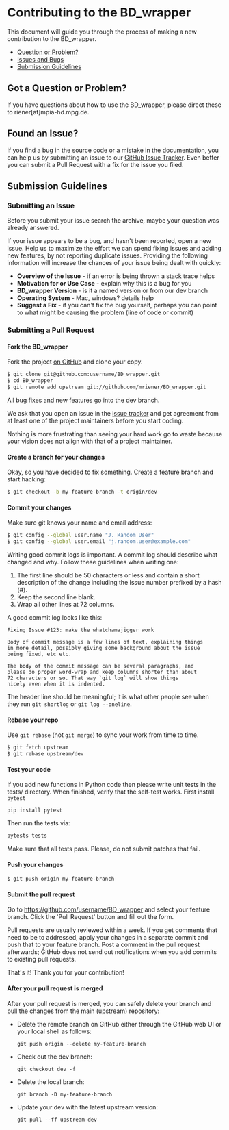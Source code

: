 # Contributing to the BD_wrapper

This document will guide you through the process of making a new contribution to the BD_wrapper.

 - [Question or Problem?](#question)
 - [Issues and Bugs](#issue)
 - [Submission Guidelines](#submit)

## <a name="question"></a> Got a Question or Problem?

If you have questions about how to use the BD_wrapper, please direct these to riener[at]mpia-hd.mpg.de.

## <a name="issue"></a> Found an Issue?
If you find a bug in the source code or a mistake in the documentation, you can help us by submitting an issue to our [GitHub Issue Tracker][issue tracker]. Even better you can submit a Pull Request with a fix for the issue you filed.

## <a name="submit"></a> Submission Guidelines

### Submitting an Issue
Before you submit your issue search the archive, maybe your question was already answered.

If your issue appears to be a bug, and hasn't been reported, open a new issue. Help us to maximize the effort we can spend fixing issues and adding new features, by not reporting duplicate issues.  Providing the following information will increase the chances of your issue being dealt with quickly:

* **Overview of the Issue** - if an error is being thrown a stack trace helps
* **Motivation for or Use Case** - explain why this is a bug for you
* **BD_wrapper Version** - is it a named version or from our dev branch
* **Operating System** - Mac, windows? details help
* **Suggest a Fix** - if you can't fix the bug yourself, perhaps you can point to what might be causing the problem (line of code or commit)

### Submitting a Pull Request

#### Fork the BD_wrapper

Fork the project [on GitHub](https://github.com/mriener/BD_wrapper/fork) and clone
your copy.

```sh
$ git clone git@github.com:username/BD_wrapper.git
$ cd BD_wrapper
$ git remote add upstream git://github.com/mriener/BD_wrapper.git
```

All bug fixes and new features go into the dev branch.

We ask that you open an issue in the [issue tracker][] and get agreement from at least one of the project maintainers before you start coding.

Nothing is more frustrating than seeing your hard work go to waste because your vision does not align with that of a project maintainer.


#### Create a branch for your changes

Okay, so you have decided to fix something. Create a feature branch and start hacking:

```sh
$ git checkout -b my-feature-branch -t origin/dev
```

#### Commit your changes

Make sure git knows your name and email address:

```sh
$ git config --global user.name "J. Random User"
$ git config --global user.email "j.random.user@example.com"
```

Writing good commit logs is important. A commit log should describe what changed and why. Follow these guidelines when writing one:

1. The first line should be 50 characters or less and contain a short
   description of the change including the Issue number prefixed by a hash (#).
2. Keep the second line blank.
3. Wrap all other lines at 72 columns.

A good commit log looks like this:

```
Fixing Issue #123: make the whatchamajigger work

Body of commit message is a few lines of text, explaining things
in more detail, possibly giving some background about the issue
being fixed, etc etc.

The body of the commit message can be several paragraphs, and
please do proper word-wrap and keep columns shorter than about
72 characters or so. That way `git log` will show things
nicely even when it is indented.
```

The header line should be meaningful; it is what other people see when they run `git shortlog` or `git log --oneline`.

#### Rebase your repo

Use `git rebase` (not `git merge`) to sync your work from time to time.

```sh
$ git fetch upstream
$ git rebase upstream/dev
```

#### Test your code

If you add new functions in Python code then please write unit tests in the tests/ directory. When finished, verify that the self-test works. First install `pytest`

```shell
pip install pytest
```

Then run the tests via:

```python
pytests tests
```

Make sure that all tests pass. Please, do not submit patches that fail.

#### Push your changes

```sh
$ git push origin my-feature-branch
```

#### Submit the pull request

Go to https://github.com/username/BD_wrapper and select your feature branch. Click the 'Pull Request' button and fill out the form.

Pull requests are usually reviewed within a week. If you get comments that need to be to addressed, apply your changes in a separate commit and push that to your feature branch. Post a comment in the pull request afterwards; GitHub does not send out notifications when you add commits to existing pull requests.

That's it! Thank you for your contribution!


#### After your pull request is merged

After your pull request is merged, you can safely delete your branch and pull the changes from the main (upstream) repository:

* Delete the remote branch on GitHub either through the GitHub web UI or your local shell as follows:

    ```shell
    git push origin --delete my-feature-branch
    ```

* Check out the dev branch:

    ```shell
    git checkout dev -f
    ```

* Delete the local branch:

    ```shell
    git branch -D my-feature-branch
    ```

* Update your dev with the latest upstream version:

    ```shell
    git pull --ff upstream dev
    ```

[issue tracker]: https://github.com/mriener/BD_wrapper/issues
[.editorconfig]: http://editorconfig.org/
